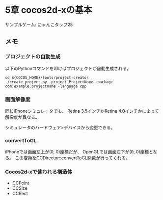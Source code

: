 # 5章 cocos2d-xの基本

サンプルゲーム: にゃんこタップ25

## メモ

### プロジェクトの自動生成

以下のPythonコマンドを叩けばプロジェクトが自動生成される。

    cd ${COCOS_HOME}/tools/project-creator
    ./create_project.py -project ProjectName -package com.example.projectname -language cpp

### 画面解像度

同じiPhoneシミュレータでも、
Retina 3.5インチかRetina 4.0インチかによって解像度が異なる。

シミュレータのハードウェア>デバイスから変更できる。

### convertToGL

iPhoneでは画面左上が(0, 0)座標だが、
OpenGLでは画面左下が(0, 0)座標となる。
この変換をCCDirector::convertToGL関数が行ってくれる。

### Cocos2d-xで使われる構造体

- CCPoint
- CCSize
- CCRect
